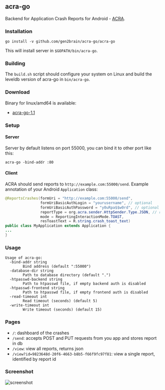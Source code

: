## acra-go

Backend for Application Crash Reports for Android - [ACRA](https://github.com/ACRA/acra).

### Installation

    go install -v github.com/gen2brain/acra-go/acra-go

This will install server in `$GOPATH/bin/acra-go`.

### Building

The `build.sh` script should configure your system on Linux and build the leveldb version of acra-go in `bin/acra-go`.

### Download

Binary for linux/amd64 is available:

 - [acra-go-1.1](https://github.com/gen2brain/acra-go/releases/download/1.1/acra-go-1.1.tar.gz)

### Setup

#### Server

Server by default listens on port 55000, you can bind it to other port like this:

    acra-go -bind-addr :80

#### Client

ACRA should send reports to `http://example.com:55000/send`. Example annotation of your Android `Application` class:

```java
@ReportsCrashes(formUri = "http://example.com:55000/send",
                formUriBasicAuthLogin = "yourusername", // optional
                formUriBasicAuthPassword = "y0uRpa$$w0rd", // optional
                reportType = org.acra.sender.HttpSender.Type.JSON, // recommended
                mode = ReportingInteractionMode.TOAST,
                resToastText = R.string.crash_toast_text)
public class MyApplication extends Application {
...
}
```

### Usage

```
Usage of acra-go:
  -bind-addr string
        Bind address (default ":55000")
  -database-dir string
        Path to database directory (default ".")
  -htpasswd-backend string
        Path to htpasswd file, if empty backend auth is disabled
  -htpasswd-frontend string
        Path to htpasswd file, if empty frontend auth is disabled
  -read-timeout int
        Read timeout (seconds) (default 5)
  -write-timeout int
        Write timeout (seconds) (default 15)
```

### Pages

  * `/`: dashboard of the crashes
  * `/send`: accepts POST and PUT requests from you app and stores report in db
  * `/view`: view all reports, returns json
  * `/view?id=9823648d-20f6-4663-b8b5-f66f9fc97f81`: view a single report, identified by report id

### Screenshot

![screenshot](https://goo.gl/E38Gyw)
